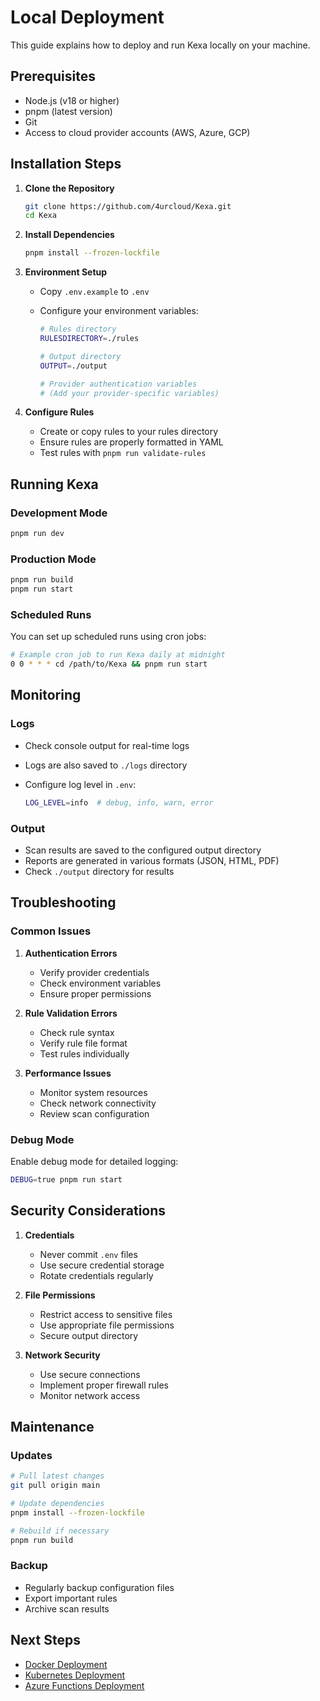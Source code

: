 # Local Deployment

This guide explains how to deploy and run Kexa locally on your machine.

## Prerequisites

- Node.js (v18 or higher)
- pnpm (latest version)
- Git
- Access to cloud provider accounts (AWS, Azure, GCP)

## Installation Steps

1. **Clone the Repository**

   ```bash
   git clone https://github.com/4urcloud/Kexa.git
   cd Kexa
   ```

2. **Install Dependencies**

   ```bash
   pnpm install --frozen-lockfile
   ```

3. **Environment Setup**
   - Copy `.env.example` to `.env`
   - Configure your environment variables:

     ```bash
     # Rules directory
     RULESDIRECTORY=./rules
     
     # Output directory
     OUTPUT=./output
     
     # Provider authentication variables
     # (Add your provider-specific variables)
     ```

4. **Configure Rules**
   - Create or copy rules to your rules directory
   - Ensure rules are properly formatted in YAML
   - Test rules with `pnpm run validate-rules`

## Running Kexa

### Development Mode

```bash
pnpm run dev
```

### Production Mode

```bash
pnpm run build
pnpm run start
```

### Scheduled Runs

You can set up scheduled runs using cron jobs:

```bash
# Example cron job to run Kexa daily at midnight
0 0 * * * cd /path/to/Kexa && pnpm run start
```

## Monitoring

### Logs

- Check console output for real-time logs
- Logs are also saved to `./logs` directory
- Configure log level in `.env`:

  ```bash
  LOG_LEVEL=info  # debug, info, warn, error
  ```

### Output

- Scan results are saved to the configured output directory
- Reports are generated in various formats (JSON, HTML, PDF)
- Check `./output` directory for results

## Troubleshooting

### Common Issues

1. **Authentication Errors**
   - Verify provider credentials
   - Check environment variables
   - Ensure proper permissions

2. **Rule Validation Errors**
   - Check rule syntax
   - Verify rule file format
   - Test rules individually

3. **Performance Issues**
   - Monitor system resources
   - Check network connectivity
   - Review scan configuration

### Debug Mode

Enable debug mode for detailed logging:

```bash
DEBUG=true pnpm run start
```

## Security Considerations

1. **Credentials**
   - Never commit `.env` files
   - Use secure credential storage
   - Rotate credentials regularly

2. **File Permissions**
   - Restrict access to sensitive files
   - Use appropriate file permissions
   - Secure output directory

3. **Network Security**
   - Use secure connections
   - Implement proper firewall rules
   - Monitor network access

## Maintenance

### Updates

```bash
# Pull latest changes
git pull origin main

# Update dependencies
pnpm install --frozen-lockfile

# Rebuild if necessary
pnpm run build
```

### Backup

- Regularly backup configuration files
- Export important rules
- Archive scan results

## Next Steps

- [Docker Deployment](./docker.md)
- [Kubernetes Deployment](./kubernetes.md)
- [Azure Functions Deployment](./azure-function.md)
